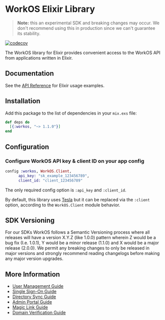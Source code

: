 # WorkOS Elixir Library

> **Note:** this an experimental SDK and breaking changes may occur. We don't recommend using this in production since we can't guarantee its stability.

[![codecov](https://codecov.io/gh/workos/workos-elixir/graph/badge.svg?token=D0XH6LBE1K)](https://codecov.io/gh/workos/workos-elixir)

The WorkOS library for Elixir provides convenient access to the WorkOS API from applications written in Elixir.

## Documentation

See the [API Reference](https://workos.com/docs/reference/client-libraries) for Elixir usage examples.

## Installation

Add this package to the list of dependencies in your `mix.exs` file:

```elixir
def deps do
  [{:workos, "~> 1.1.0"}]
end
```

## Configuration

### Configure WorkOS API key & client ID on your app config

```elixir
config :workos, WorkOS.Client,
      api_key: "sk_example_123456789",
      client_id: "client_123456789"
```

The only required config option is `:api_key` and `:client_id`.

By default, this library uses [Tesla](https://github.com/elixir-tesla/tesla) but it can be replaced via the `:client` option, according to the `WorkOS.Client` module behavior.

## SDK Versioning

For our SDKs WorkOS follows a Semantic Versioning process where all releases will have a version X.Y.Z (like 1.0.0) pattern wherein Z would be a bug fix (I.e. 1.0.1), Y would be a minor release (1.1.0) and X would be a major release (2.0.0). We permit any breaking changes to only be released in major versions and strongly recommend reading changelogs before making any major version upgrades.

## More Information

- [User Management Guide](https://workos.com/docs/user-management)
- [Single Sign-On Guide](https://workos.com/docs/sso/guide)
- [Directory Sync Guide](https://workos.com/docs/directory-sync/guide)
- [Admin Portal Guide](https://workos.com/docs/admin-portal/guide)
- [Magic Link Guide](https://workos.com/docs/magic-link/guide)
- [Domain Verification Guide](https://workos.com/docs/domain-verification/guide)
